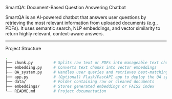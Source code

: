 SmartQA: Document-Based Question Answering Chatbot

SmartQA is an AI-powered chatbot that answers user questions by retrieving the most relevant information from uploaded documents (e.g., PDFs). It uses semantic search, NLP embeddings, and vector similarity to return highly relevant, context-aware answers.

---

Project Structure

```bash
.
├── chunk.py         # Splits raw text or PDFs into manageable text chunks
├── embedding.py     # Converts text chunks into vector embeddings
├── QA_system.py     # Handles user queries and retrieves best-matching answers
├── app.py           # (Optional) Flask/FastAPI app to deploy the QA system
├── data/            # Folder containing raw or cleaned documents
├── embeddings/      # Stores generated embeddings or FAISS index
└── README.md        # Project documentation
